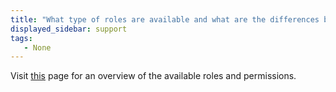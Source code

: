 ```yaml
---
title: "What type of roles are available and what are the differences between them?"
displayed_sidebar: support
tags:
   - None
---
```

Visit [this](../guides/app/features/teams.md#team-roles-and-permissions) page for an overview of the available roles and permissions.